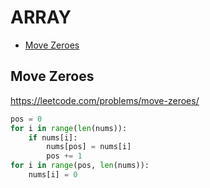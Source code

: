 # ARRAY

+ [Move Zeroes](#move-zeroes)
<!---->
## Move Zeroes

https://leetcode.com/problems/move-zeroes/

```python
pos = 0
for i in range(len(nums)):
    if nums[i]:
        nums[pos] = nums[i]
        pos += 1
for i in range(pos, len(nums)):
    nums[i] = 0
```

